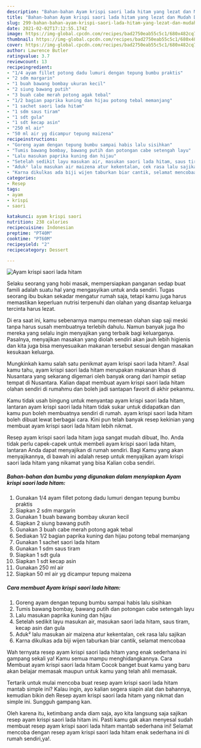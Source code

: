 ```yaml
---
description: "Bahan-bahan Ayam krispi saori lada hitam yang lezat dan Mudah Dibuat"
title: "Bahan-bahan Ayam krispi saori lada hitam yang lezat dan Mudah Dibuat"
slug: 299-bahan-bahan-ayam-krispi-saori-lada-hitam-yang-lezat-dan-mudah-dibuat
date: 2021-02-02T17:12:55.174Z
image: https://img-global.cpcdn.com/recipes/bad2750eab55c5c1/680x482cq70/ayam-krispi-saori-lada-hitam-foto-resep-utama.jpg
thumbnail: https://img-global.cpcdn.com/recipes/bad2750eab55c5c1/680x482cq70/ayam-krispi-saori-lada-hitam-foto-resep-utama.jpg
cover: https://img-global.cpcdn.com/recipes/bad2750eab55c5c1/680x482cq70/ayam-krispi-saori-lada-hitam-foto-resep-utama.jpg
author: Lawrence Butler
ratingvalue: 3.7
reviewcount: 13
recipeingredient:
- "1/4 ayam fillet potong dadu lumuri dengan tepung bumbu praktis"
- "2 sdm margarin"
- "1 buah bawang bombay ukuran kecil"
- "2 siung bawang putih"
- "3 buah cabe merah potong agak tebal"
- "1/2 bagian paprika kuning dan hijau potong tebal memanjang"
- "1 sachet saori lada hitam"
- "1 sdm saus tiram"
- "1 sdt gula"
- "1 sdt kecap asin"
- "250 ml air"
- "50 ml air yg dicampur tepung maizena"
recipeinstructions:
- "Goreng ayam dengan tepung bumbu sampai habis lalu sisihkan"
- "Tumis bawang bombay, bawang putih dan potongan cabe setengah layu"
- "Lalu masukan paprika kuning dan hijau"
- "Setelah sedikit layu masukan air, masukan saori lada hitam, saus tiram, kecap asin dan gula"
- "Aduk² lalu masukan air maizena atur kekentalan, cek rasa lalu sajikan"
- "Karna dikulkas ada biji wijen taburkan biar cantik, selamat mencobaa"
categories:
- Resep
tags:
- ayam
- krispi
- saori

katakunci: ayam krispi saori 
nutrition: 238 calories
recipecuisine: Indonesian
preptime: "PT40M"
cooktime: "PT60M"
recipeyield: "2"
recipecategory: Dessert

---
```



![Ayam krispi saori lada hitam](https://img-global.cpcdn.com/recipes/bad2750eab55c5c1/680x482cq70/ayam-krispi-saori-lada-hitam-foto-resep-utama.jpg)

Selaku seorang yang hobi masak, mempersiapkan panganan sedap buat famili adalah suatu hal yang mengasyikan untuk anda sendiri. Tugas seorang ibu bukan sekadar mengatur rumah saja, tetapi kamu juga harus memastikan keperluan nutrisi terpenuhi dan olahan yang disantap keluarga tercinta harus lezat.

Di era  saat ini, kamu sebenarnya mampu memesan olahan siap saji meski tanpa harus susah membuatnya terlebih dahulu. Namun banyak juga lho mereka yang selalu ingin menyajikan yang terbaik bagi keluarganya. Pasalnya, menyajikan masakan yang diolah sendiri akan jauh lebih higienis dan kita juga bisa menyesuaikan makanan tersebut sesuai dengan masakan kesukaan keluarga. 



Mungkinkah kamu salah satu penikmat ayam krispi saori lada hitam?. Asal kamu tahu, ayam krispi saori lada hitam merupakan makanan khas di Nusantara yang sekarang digemari oleh banyak orang dari hampir setiap tempat di Nusantara. Kalian dapat membuat ayam krispi saori lada hitam olahan sendiri di rumahmu dan boleh jadi santapan favorit di akhir pekanmu.

Kamu tidak usah bingung untuk menyantap ayam krispi saori lada hitam, lantaran ayam krispi saori lada hitam tidak sukar untuk didapatkan dan kamu pun boleh membuatnya sendiri di rumah. ayam krispi saori lada hitam boleh dibuat lewat berbagai cara. Kini pun telah banyak resep kekinian yang membuat ayam krispi saori lada hitam lebih nikmat.

Resep ayam krispi saori lada hitam juga sangat mudah dibuat, lho. Anda tidak perlu capek-capek untuk membeli ayam krispi saori lada hitam, lantaran Anda dapat menyajikan di rumah sendiri. Bagi Kamu yang akan menyajikannya, di bawah ini adalah resep untuk menyajikan ayam krispi saori lada hitam yang nikamat yang bisa Kalian coba sendiri.

<!--inarticleads1-->

##### Bahan-bahan dan bumbu yang digunakan dalam menyiapkan Ayam krispi saori lada hitam:

1. Gunakan 1/4 ayam fillet potong dadu lumuri dengan tepung bumbu praktis
1. Siapkan 2 sdm margarin
1. Gunakan 1 buah bawang bombay ukuran kecil
1. Siapkan 2 siung bawang putih
1. Gunakan 3 buah cabe merah potong agak tebal
1. Sediakan 1/2 bagian paprika kuning dan hijau potong tebal memanjang
1. Gunakan 1 sachet saori lada hitam
1. Gunakan 1 sdm saus tiram
1. Siapkan 1 sdt gula
1. Siapkan 1 sdt kecap asin
1. Gunakan 250 ml air
1. Siapkan 50 ml air yg dicampur tepung maizena




<!--inarticleads2-->

##### Cara membuat Ayam krispi saori lada hitam:

1. Goreng ayam dengan tepung bumbu sampai habis lalu sisihkan
1. Tumis bawang bombay, bawang putih dan potongan cabe setengah layu
1. Lalu masukan paprika kuning dan hijau
1. Setelah sedikit layu masukan air, masukan saori lada hitam, saus tiram, kecap asin dan gula
1. Aduk² lalu masukan air maizena atur kekentalan, cek rasa lalu sajikan
1. Karna dikulkas ada biji wijen taburkan biar cantik, selamat mencobaa




Wah ternyata resep ayam krispi saori lada hitam yang enak sederhana ini gampang sekali ya! Kamu semua mampu menghidangkannya. Cara Membuat ayam krispi saori lada hitam Cocok banget buat kamu yang baru akan belajar memasak maupun untuk kamu yang telah ahli memasak.

Tertarik untuk mulai mencoba buat resep ayam krispi saori lada hitam mantab simple ini? Kalau ingin, ayo kalian segera siapin alat dan bahannya, kemudian bikin deh Resep ayam krispi saori lada hitam yang nikmat dan simple ini. Sungguh gampang kan. 

Oleh karena itu, ketimbang anda diam saja, ayo kita langsung saja sajikan resep ayam krispi saori lada hitam ini. Pasti kamu gak akan menyesal sudah membuat resep ayam krispi saori lada hitam mantab sederhana ini! Selamat mencoba dengan resep ayam krispi saori lada hitam enak sederhana ini di rumah sendiri,ya!.

